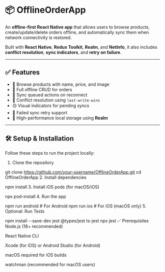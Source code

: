 # 📦 OfflineOrderApp

An **offline-first React Native app** that allows users to browse products, create/update/delete orders offline, and automatically sync them when network connectivity is restored.

Built with **React Native**, **Redux Toolkit**, **Realm**, and **NetInfo**, it also includes **conflict resolution**, **sync indicators**, and **retry on failure**.

---

## ✅ Features

- 📱 Browse products with name, price, and image
- 📴 Full offline CRUD for orders
- 🔁 Sync queued actions on reconnect
- 🔄 Conflict resolution using `last-write-wins`
- 🟡 Visual indicators for pending syncs
- 🔴 Failed sync retry support
- 🧠 High-performance local storage using **Realm**

---

## 🛠️ Setup & Installation
Follow these steps to run the project locally:

1. Clone the repository

git clone https://github.com/your-username/OfflineOrderApp.git
cd OfflineOrderApp
2. Install dependencies

npm install
3. Install iOS pods (for macOS/iOS)

npx pod-install
4. Run the app

npm run android   # For Android
npm run ios       # For iOS (macOS only)
5. Optional: Run Tests

npm install --save-dev jest @types/jest ts-jest
npx jest
✅ Prerequisites
Node.js (18+ recommended)

React Native CLI

Xcode (for iOS) or Android Studio (for Android)

macOS required for iOS builds

watchman (recommended for macOS users)
